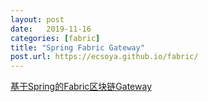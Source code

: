 ```yaml
---
layout: post
date:   2019-11-16
categories: [fabric]
title: "Spring Fabric Gateway"
post.url: https://ecsoya.github.io/fabric/
---
```


[基于Spring的Fabric区块链Gateway](https://ecsoya.github.io/fabric/)
